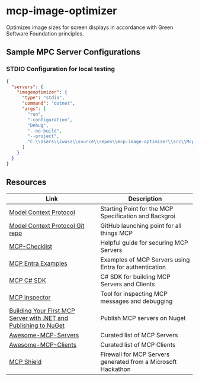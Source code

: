# mcp-image-optimizer
Optimizes image sizes for screen displays in accordance with Green Software Foundation principles.



## Sample MPC Server Configurations


### STDIO Configuration for local testing

``` json
{
  "servers": {
    "imageoptimizer": {
      "type": "stdio",
      "command": "dotnet",
      "args": [
        "run",
        "-configuration",
        "Debug",
        "--no-build",
        "--project",
        "C:\\Users\\iwasz\\source\\repos\\mcp-image-optimizer\\src\\Mcp.ImageOptimizer.Stdio\\Mcp.ImageOptimizer.Stdio.csproj"
      ]
    }
  }
}
```

## Resources

| Link | Description |
|---|---|
| [Model Context Protocol](https://modelcontextprotocol.org) | Starting Point for the MCP Specification and Backgroi |
| [Model Context Protocol Git repo](https://github.com/modelcontextprotocol) | GitHub launching point for all things MCP |
| [MCP-Checklist](https://github.com/MCP-Manager/MCP-Checklists) | Helpful guide for securing MCP Servers |
| [MCP Entra Examples](https://github.com/Azure-Samples/mcp-auth-servers?tab=readme-ov-file) | Examples of MCP Servers using Entra for authentication |
| [MCP C# SDK](https://github.com/modelcontextprotocol/csharp-sdk) | C# SDK for building MCP Servers and Clients |
| [MCP Inspector](https://github.com/modelcontextprotocol/inspector) | Tool for inspecting MCP messages and debugging |
| [Building Your First MCP Server with .NET and Publishing to NuGet](https://devblogs.microsoft.com/dotnet/mcp-server-dotnet-nuget-quickstart/) | Publish MCP servers on Nuget |
| [Awesome-MCP-Servers](https://github.com/punkpeye/awesome-mcp-servers) | Curated list of MCP Servers |
| [Awesome-MCP-Clients](https://github.com/punkpeye/awesome-mcp-clients) | Curated list of MCP Clients |
| [MCP Shield](https://github.com/Jitha-afk/MCPShield) | Firewall for MCP Servers generated from a Microsoft Hackathon |

